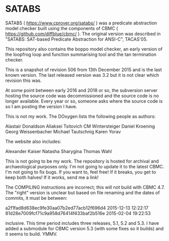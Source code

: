 # SATABS

SATABS ( https://www.cprover.org/satabs/ ) was a predicate abstraction
model checker built using the components of
CBMC ( https://github.com/diffblue/cbmc/ ).  The original version was
described in "SATABS: SAT-based Predicate Abstraction for ANSI-C", TACAS'05.

This repository also contains the boppo model checker, an early
version of the loopfrog loop and function summarising tool and the tan
termination checker.

This is a snapshot of revision 506 from 13th December 2015 and is the
last known version. The last released version was 3.2 but it is not
clear which revision this was.

At some point between early 2016 and 2018 or so, the subversion server
hosting the source code was decommissioned and the source code is no
longer available.  Every year or so, someone asks where the source
code is so I am posting the version I have.

This is not my work.  The DOxygen lists the following people as authors:

Alastair Donaldson
Aliaksei Tsitovich
CM Wintersteiger
Daniel Kroening
Georg Weissenbacher
Michael Tautschnig
Karen Yorav

The website also includes:

Alexander Kaiser
Natasha Sharygina
Thomas Wahl

This is not going to be my work.  The repository is hosted for
archival and archaeological purposes only.  I'm not going to update it
to the latest CBMC.  I'm not going to fix bugs.  If you want to, feel
free!  If it breaks, you get to keep both halves!  If it works, send
me a link!

The COMPILING instructions are incorrect; this will not build with
CBMC 4.7.  The "right" version is unclear but based on file renaming
and the dates of commits, it must be between:

a2f1fad8d638ec9fe30aa07b2ed77acb12f696d4 2015-12-13 12:22:17
81d28e7009fcf71c9a958d76414f433baf2b516e 2015-02-04 19:22:53

inclusive.  This time period includes three releases, 5.1, 5.2 and
5.3.  I have added a submodule for CBMC version 5.3 (with some fixes
so it builds) and it seems to build.  YMMV.
